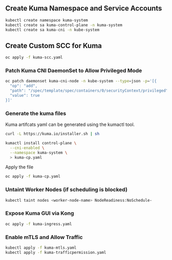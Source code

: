 ## Create Kuma Namespace and Service Accounts

```bash
kubectl create namespace kuma-system
kubectl create sa kuma-control-plane -n kuma-system
kubectl create sa kuma-cni -n kube-system
```

## Create Custom SCC for Kuma

```bash
oc apply -f kuma-scc.yaml
```

### Patch Kuma CNI DaemonSet to Allow Privileged Mode

```bash
oc patch daemonset kuma-cni-node -n kube-system --type=json -p='[{
  "op": "add",
  "path": "/spec/template/spec/containers/0/securityContext/privileged",
  "value": true
}]'
```

### Generate the kuma files

Kuma artifcats yaml can be generated using the kumactl tool.

```bash
curl -L https://kuma.io/installer.sh | sh

kumactl install control-plane \
  --cni-enabled \
  --namespace kuma-system \
  > kuma-cp.yaml
```

Apply the file

```bash
oc apply -f kuma-cp.yaml
```

### Untaint Worker Nodes (if scheduling is blocked)

```bash
kubectl taint nodes <worker-node-name> NodeReadiness:NoSchedule-
```

### Expose Kuma GUI via Kong

```bash
oc apply -f kuma-ingress.yaml
```

### Enable mTLS and Allow Traffic

```bash
kubectl apply -f kuma-mtls.yaml
kubectl apply -f kuma-trafficpermission.yaml
```
